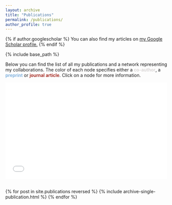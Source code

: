 ```yaml
---
layout: archive
title: "Publications"
permalink: /publications/
author_profile: true
---
```


{% if author.googlescholar %}
  You can also find my articles on <u><a href="{{author.googlescholar}}">my Google Scholar profile</a>.</u>
{% endif %}

{% include base_path %}

Below you can find the list of all my publications and a network representing my collaborations. The color of each node specifies either a <span style="color:#d6d2d2;font-weight:600;">co-author</span>, a <span style="color:#79addc;font-weight:600;">preprint</span> or <span style="color:#9e1910;font-weight:600;">journal article</span>. Click on a node for more information.
 <iframe src="/collab_net/network.html" height="300" width="100%" style="border: none"></iframe>
<br><br>

{% for post in site.publications reversed %}
  {% include archive-single-publication.html %}
{% endfor %}
